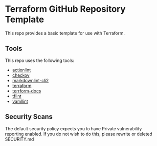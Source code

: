 # Terraform GitHub Repository Template

This repo provides a basic template for use with Terraform.

## Tools

This repo uses the following tools:

- [actionlint](https://rhysd.github.io/actionlint/)
- [checkov](https://www.checkov.io)
- [markdownlint-cli2](https://github.com/DavidAnson/markdownlint-cli2)
- [terraform](https://www.terraform.io)
- [terrform-docs](https://terraform-docs.io)
- [tflint](https://github.com/terraform-linters/tflint)
- [yamllint](https://yamllint.readthedocs.io/en/stable/)

## Security Scans

The default security policy expects you to have Private vulnerability reporting enabled. If you do
not wish to do this, please rewrite or deleted SECURITY.md
